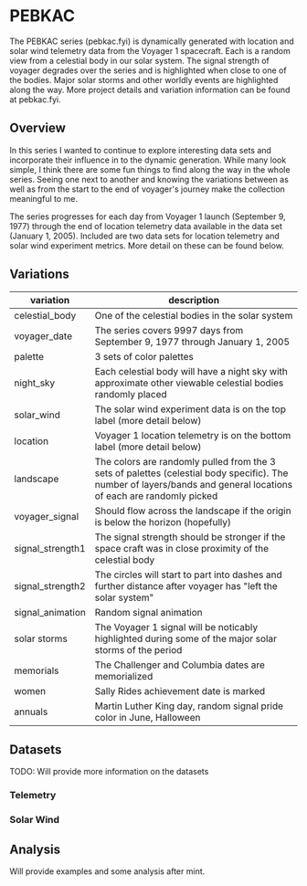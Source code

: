 # PEBKAC
The PEBKAC series (pebkac.fyi) is dynamically generated with location and solar wind telemetry data from the Voyager 1 spacecraft. Each is a random view from a celestial body in our solar system. The signal strength of voyager degrades over the series and is highlighted when close to one of the bodies. Major solar storms and other worldly events are highlighted along the way. More project details and variation information can be found at pebkac.fyi.

## Overview
In this series I wanted to continue to explore interesting data sets and incorporate their influence in to the dynamic generation. While many look simple, I think there are some fun things to find along the way in the whole series. Seeing one next to another and knowing the variations between as well as from the start to the end of voyager's journey make the collection meaningful to me.

The series progresses for each day from Voyager 1 launch (September 9, 1977) through the end of location telemetry data available in the data set (January 1, 2005). Included are two data sets for location telemetry and solar wind experiment metrics. More detail on these can be found below.

## Variations

| variation                      | description  |
|--------------------------------|--------------|
| celestial_body | One of the celestial bodies in the solar system |
| voyager_date | The series covers 9997 days from September 9, 1977 through January 1, 2005 |
| palette | 3 sets of color palettes |
| night_sky | Each celestial body will have a night sky with approximate other viewable celestial bodies randomly placed |
| solar_wind | The solar wind experiment data is on the top label (more detail below) |
| location | Voyager 1 location telemetry is on the bottom label (more detail below) |
| landscape | The colors are randomly pulled from the 3 sets of palettes (celestial body specific). The number of layers/bands and general locations of each are randomly picked |
| voyager_signal | Should flow across the landscape if the origin is below the horizon (hopefully) |
| signal_strength1 | The signal strength should be stronger if the space craft was in close proximity of the celestial body |
| signal_strength2 | The circles will start to part into dashes and further distance after voyager has "left the solar system" |
| signal_animation | Random signal animation |
| solar storms | The Voyager 1 signal will be noticably highlighted during some of the major solar storms of the period |
| memorials | The Challenger and Columbia dates are memorialized |
| women | Sally Rides achievement date is marked |
| annuals | Martin Luther King day, random signal pride color in June, Halloween |

## Datasets
TODO: Will provide more information on the datasets

### Telemetry

### Solar Wind

## Analysis
Will provide examples and some analysis after mint.